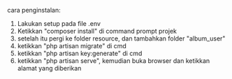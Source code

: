 cara penginstalan:

1. Lakukan setup pada file .env
2. Ketikkan "composer install" di command prompt projek
3. setelah itu pergi ke folder resource, dan tambahkan folder "album_user"
4. ketikkan "php artisan migrate" di cmd
5. ketikkan "php artisan key:generate" di cmd
6. ketikkan "php artisan serve", kemudian buka browser dan ketikkan alamat yang diberikan 
